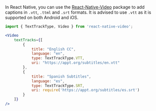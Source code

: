 In React Native, you can use the [React-Native-Video](https://github.com/react-native-video/react-native-video/blob/master/API.md#texttracks) package to add captions in `.vtt`, `.ttml` and `.srt` formats. It is advised to use `.vtt` as it is supported on both Android and iOS.

```jsx
import { TextTrackType, Video } from 'react-native-video';

<Video
    textTracks={[
        {
            title: "English CC",
            language: "en",
            type: TextTrackType.VTT,
            uri: "https://appt.org/subtitles/en.vtt"
        },
        {
            title: "Spanish Subtitles",
            language: "es",
            type: TextTrackType.SRT,
            uri: require('https://appt.org/subtitles/es.srt')
        }
    ]}
/>
```
